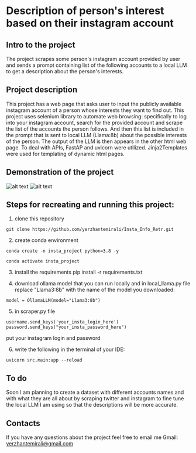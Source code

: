 # Description of person's interest based on their instagram account

## Intro to the project
The project scrapes some person's instagram account provided by user and sends a prompt containing list of the following accounts to a local LLM to get a description about the person's interests.

## Project description
This project has a web page that asks user to input the publicly available instagram account of a person whose interests they want to find out. This project uses selenium library to automate web browsing: specifically to log into your instagram account, search for the provided account and scrape the list of the accounts the person follows. And then this list is included in the prompt that is sent to local LLM (Llama:8b) about the possible interests of the person. The output of the LLM is then appears in the other html web page. To deal with APIs, FastAP and uvicorn were utilized. Jinja2Templates were used for templating of dynamic html pages.



## Demonstration of the project
![alt text](<markdown/Screenshot 2025-01-05 at 7.55.30 PM.png>)
![alt text](<markdown/Screenshot 2025-01-05 at 7.55.55 PM.png>)
## Steps for recreating and running this project: 
1) clone this repository
```
git clone https://github.com/yerzhantemirali/Insta_Info_Retr.git
```
2) create conda environment 
```
conda create -n insta_project python=3.8 -y
```
 ```
 conda activate insta_project
 ```
 3) install the requirements
 pip install -r requirements.txt

 4) download ollama model that you can run locally and in local_llama.py file replace "Llama3:8b" with the name of the model you downloaded:
 ```
 model = OllamaLLM(model="Llama3:8b")
 ```

5) in scraper.py file
``` 
username.send_keys('your_insta_login_here')
password.send_keys("your_insta_password_here")
```
put your instagram login and password

6) write the following in the terminal of your IDE:
```
uvicorn src.main:app --reload
``` 



## To do
Soon I am planning to create a dataset with different accounts names and with what they are all about by scraping twitter and instagram to fine tune the local LLM I am using so that the descriptions will be more accurate.


## Contacts 
If you have any questions about the project feel free to email me 
Gmail: yerzhantemirali@gmail.com

